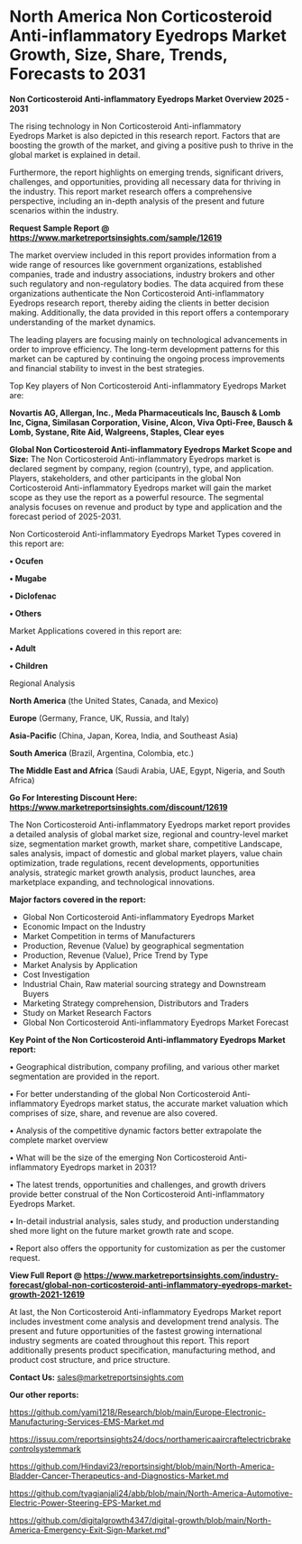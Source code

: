 # North America Non Corticosteroid Anti-inflammatory Eyedrops Market Growth, Size, Share, Trends, Forecasts to 2031

<Strong> Non Corticosteroid Anti-inflammatory Eyedrops Market Overview 2025 - 2031</strong>

The rising technology in Non Corticosteroid Anti-inflammatory Eyedrops Market is also depicted in this research report. Factors that are boosting the growth of the market, and giving a positive push to thrive in the global market is explained in detail.

Furthermore, the report highlights on emerging trends, significant drivers, challenges, and opportunities, providing all necessary data for thriving in the industry. This report market research offers a comprehensive perspective, including an in-depth analysis of the present and future scenarios within the industry.

<strong>Request Sample Report @ <a href=https://www.marketreportsinsights.com/sample/12619>https://www.marketreportsinsights.com/sample/12619</a></strong>

The market overview included in this report provides information from a wide range of resources like government organizations, established companies, trade and industry associations, industry brokers and other such regulatory and non-regulatory bodies. The data acquired from these organizations authenticate the Non Corticosteroid Anti-inflammatory Eyedrops research report, thereby aiding the clients in better decision making. Additionally, the data provided in this report offers a contemporary understanding of the market dynamics.

The leading players are focusing mainly on technological advancements in order to improve efficiency. The long-term development patterns for this market can be captured by continuing the ongoing process improvements and financial stability to invest in the best strategies.

Top Key players of Non Corticosteroid Anti-inflammatory Eyedrops Market are:

<strong>Novartis AG, Allergan, Inc., Meda Pharmaceuticals Inc, Bausch & Lomb Inc, Cigna, Similasan Corporation, Visine, Alcon, Viva Opti-Free, Bausch & Lomb, Systane, Rite Aid, Walgreens, Staples, Clear eyes</strong>

<strong><b>Global Non Corticosteroid Anti-inflammatory Eyedrops Market Scope and Size:</b></strong>
The Non Corticosteroid Anti-inflammatory Eyedrops market is declared segment by company, region (country), type, and application. Players, stakeholders, and other participants in the global Non Corticosteroid Anti-inflammatory Eyedrops market will gain the market scope as they use the report as a powerful resource. The segmental analysis focuses on revenue and product by type and application and the forecast period of 2025-2031.

Non Corticosteroid Anti-inflammatory Eyedrops Market Types covered in this report are:

<strong>• Ocufen

• Mugabe

• Diclofenac

• Others</strong>

Market Applications covered in this report are:

<strong>• Adult

• Children</strong> 

Regional Analysis

<strong>North America</strong> (the United States, Canada, and Mexico)

<strong>Europe</strong> (Germany, France, UK, Russia, and Italy)

<strong>Asia-Pacific</strong> (China, Japan, Korea, India, and Southeast Asia)

<strong>South America</strong> (Brazil, Argentina, Colombia, etc.)

<strong>The Middle East and Africa</strong> (Saudi Arabia, UAE, Egypt, Nigeria, and South Africa)

<strong>Go For Interesting Discount Here: <a href=https://www.marketreportsinsights.com/discount/12619>https://www.marketreportsinsights.com/discount/12619</a></strong>

The Non Corticosteroid Anti-inflammatory Eyedrops market report provides a detailed analysis of global market size, regional and country-level market size, segmentation market growth, market share, competitive Landscape, sales analysis, impact of domestic and global market players, value chain optimization, trade regulations, recent developments, opportunities analysis, strategic market growth analysis, product launches, area marketplace expanding, and technological innovations.

<strong><b>Major factors covered in the report:</b></strong>
<ul>
  <li>Global Non Corticosteroid Anti-inflammatory Eyedrops Market </li>
  <li>Economic Impact on the Industry</li>
  <li>Market Competition in terms of Manufacturers</li>
  <li>Production, Revenue (Value) by geographical segmentation</li>
  <li>Production, Revenue (Value), Price Trend by Type</li>
  <li>Market Analysis by Application</li>
  <li>Cost Investigation</li>
  <li>Industrial Chain, Raw material sourcing strategy and Downstream Buyers</li>
  <li>Marketing Strategy comprehension, Distributors and Traders</li>
  <li>Study on Market Research Factors</li>
  <li>Global Non Corticosteroid Anti-inflammatory Eyedrops Market Forecast</li>
</ul>

<strong><b>Key Point of the Non Corticosteroid Anti-inflammatory Eyedrops Market report:</b></strong>

• Geographical distribution, company profiling, and various other market segmentation are provided in the report.

• For better understanding of the global Non Corticosteroid Anti-inflammatory Eyedrops market status, the accurate market valuation which comprises of size, share, and revenue are also covered.

• Analysis of the competitive dynamic factors better extrapolate the complete market overview

• What will be the size of the emerging Non Corticosteroid Anti-inflammatory Eyedrops market in 2031?

• The latest trends, opportunities and challenges, and growth drivers provide better construal of the Non Corticosteroid Anti-inflammatory Eyedrops Market.

• In-detail industrial analysis, sales study, and production understanding shed more light on the future market growth rate and scope.

• Report also offers the opportunity for customization as per the customer request.

<strong><b>View Full Report @ <a href=https://www.marketreportsinsights.com/industry-forecast/global-non-corticosteroid-anti-inflammatory-eyedrops-market-growth-2021-12619>https://www.marketreportsinsights.com/industry-forecast/global-non-corticosteroid-anti-inflammatory-eyedrops-market-growth-2021-12619</a></b></strong>


At last, the Non Corticosteroid Anti-inflammatory Eyedrops Market report includes investment come analysis and development trend analysis. The present and future opportunities of the fastest growing international industry segments are coated throughout this report. This report additionally presents product specification, manufacturing method, and product cost structure, and price structure.

<strong>Contact Us:</strong>
sales@marketreportsinsights.com

<strong>Our other reports:</strong>

<a href=https://github.com/yami1218/Research/blob/main/Europe-Electronic-Manufacturing-Services-EMS-Market.md>https://github.com/yami1218/Research/blob/main/Europe-Electronic-Manufacturing-Services-EMS-Market.md</a>

<a href=https://issuu.com/reportsinsights24/docs/northamericaaircraftelectricbrakecontrolsystemmark>https://issuu.com/reportsinsights24/docs/northamericaaircraftelectricbrakecontrolsystemmark</a>

<a href=https://github.com/Hindavi23/reportsinsight/blob/main/North-America-Bladder-Cancer-Therapeutics-and-Diagnostics-Market.md>https://github.com/Hindavi23/reportsinsight/blob/main/North-America-Bladder-Cancer-Therapeutics-and-Diagnostics-Market.md</a>

<a href=https://github.com/tyagianjali24/abb/blob/main/North-America-Automotive-Electric-Power-Steering-EPS-Market.md>https://github.com/tyagianjali24/abb/blob/main/North-America-Automotive-Electric-Power-Steering-EPS-Market.md</a>

<a href=https://github.com/digitalgrowth4347/digital-growth/blob/main/North-America-Emergency-Exit-Sign-Market.md>https://github.com/digitalgrowth4347/digital-growth/blob/main/North-America-Emergency-Exit-Sign-Market.md</a>"
